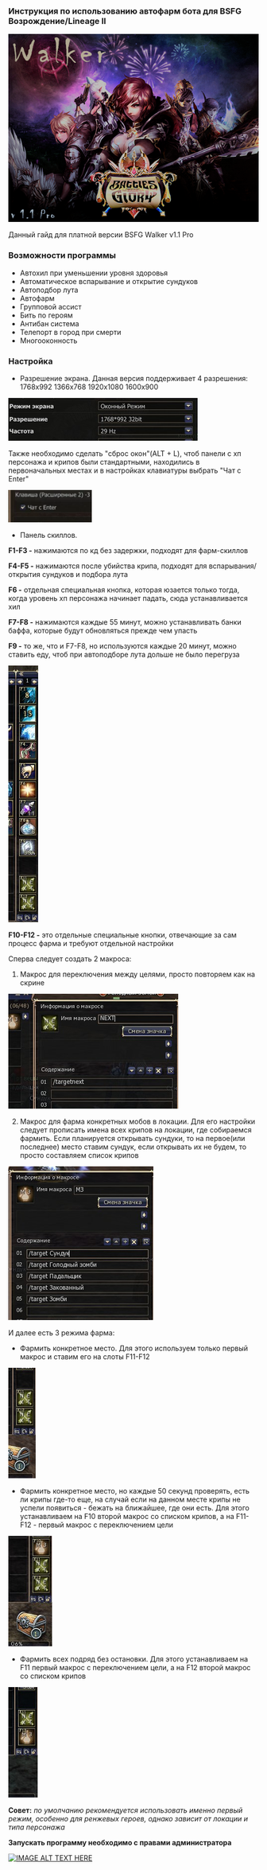 ### Инструкция по использованию автофарм бота для BSFG Возрождение/Lineage II

![Logo](https://raw.githubusercontent.com/BSFG/BSFG-Walker/master/walker%20pro.png)

Данный гайд для платной версии BSFG Walker v1.1 Pro

### Возможности программы
* Автохил при уменьшении уровня здоровья
* Автоматическое вспарывание и открытие сундуков
* Автоподбор лута
* Автофарм
* Групповой ассист
* Бить по героям
* Антибан система
* Телепорт в город при смерти
* Многооконность

### Настройка
* Разрешение экрана. Данная версия поддерживает 4 разрешения:
1768х992
1366х768
1920x1080
1600x900

![Resolution](https://github.com/BSFG/BSFG-Walker/blob/master/images/resolution.jpg)

Также необходимо сделать "сброс окон"(ALT + L), чтоб панели с хп персонажа и крипов были стандартными, находились в первоначальных местах и в настройках клавиатуры выбрать "Чат с Enter"

![Enter chat](https://github.com/BSFG/BSFG-Walker/blob/master/images/enter%20chat.PNG)


* Панель скиллов.

**F1-F3 -** нажимаются по кд без задержки, подходят для фарм-скиллов

**F4-F5 -** нажимаются после убийства крипа, подходят для вспарывания/открытия сундуков и подбора лута

**F6 -** отдельная специальная кнопка, которая юзается только тогда, когда уровень хп персонажа начинает падать, сюда устанавливается хил

**F7-F8 -** нажимаются каждые 55 минут, можно устанавливать банки баффа, которые будут обновляться прежде чем упасть

**F9 -** то же, что и F7-F8, но используются каждые 20 минут, можно ставить еду, чтоб при автоподборе лута дольше не было перегруза

![Skills panel](https://github.com/BSFG/BSFG-Walker/blob/master/images/skills%20panel.jpg)

**F10-F12 -** это отдельные специальные кнопки, отвечающие за сам процесс фарма и требуют отдельной настройки

Сперва следует создать 2 макроса:

1. Макрос для переключения между целями, просто повторяем как на скрине

![Next](https://github.com/BSFG/BSFG-Walker/blob/master/images/next.jpg)

2. Макрос для фарма конкретных мобов в локации. Для его настройки следует прописать имена всех крипов на локации, где собираемся фармить. Если планируется открывать сундуки, то на первое(или последнее) место ставим сундук, если открывать их не будем, то просто составляем список крипов

![Farm](https://github.com/BSFG/BSFG-Walker/blob/master/images/farm.jpg)

И далее есть 3 режима фарма:
* Фармить конкретное место. Для этого используем только первый макрос и ставим его на слоты F11-F12

![Mode1](https://github.com/BSFG/BSFG-Walker/blob/master/images/mode1.jpg)

* Фармить конкретное место, но каждые 50 секунд проверять, есть ли крипы где-то еще, на случай если на данном месте крипы не успели появиться - бежать на ближайшее, где они есть. Для этого устанавливаем на F10 второй макрос со списком крипов, а на F11-F12 - первый макрос с переключением цели

![Mode2](https://github.com/BSFG/BSFG-Walker/blob/master/images/mode2.jpg)


* Фармить всех подряд без остановки. Для этого устанавливаем на F11 первый макрос с переключением цели, а на F12 второй макрос со списком крипов

![Mode3](https://github.com/BSFG/BSFG-Walker/blob/master/images/mode3.jpg)


**Совет:** _по умолчанию рекомендуется использовать именно первый режим, особенно для ренжевых героев, однако зависит от локации и типа персонажа_

**Запускать программу необходимо с правами администратора**

[![IMAGE ALT TEXT HERE](https://img.youtube.com/vi/-2vHtfPp4dw/0.jpg)](https://www.youtube.com/watch?v=-2vHtfPp4dw)
